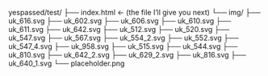 yespassed/test/
├── index.html          ← (the file I’ll give you next)
└── img/
     ├── uk_616.svg
     ├── uk_602.svg
     ├── uk_606.svg
     ├── uk_610.svg
     ├── uk_611.svg
     ├── uk_642.svg
     ├── uk_512.svg
     ├── uk_520.svg
     ├── uk_547.svg
     ├── uk_567.svg
     ├── uk_554_2.svg
     ├── uk_552.svg
     ├── uk_547_4.svg
     ├── uk_958.svg
     ├── uk_515.svg
     ├── uk_544.svg
     ├── uk_810.svg
     ├── uk_642_2.svg
     ├── uk_629_2.svg
     ├── uk_816.svg
     ├── uk_640_1.svg
     └── placeholder.png
